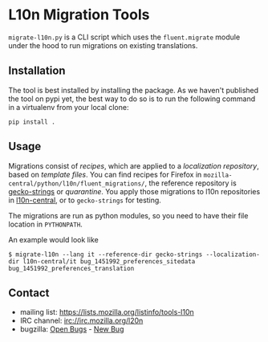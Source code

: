 L10n Migration Tools
====================

`migrate-l10n.py` is a CLI script which uses the `fluent.migrate` module under
the hood to run migrations on existing translations.

Installation
------------

The tool is best installed by installing the package. As we haven't published the tool on pypi yet, the best way to do so is to run the following command in a virtualenv from your local clone:

    pip install .

Usage
-----

Migrations consist of _recipes_, which are applied to a _localization repository_, based on _template files_.
You can find recipes for Firefox in `mozilla-central/python/l10n/fluent_migrations/`,
the reference repository is [gecko-strings](https://hg.mozilla.org/l10n/gecko-strings/) or _quarantine_.
You apply those migrations to l10n repositories in [l10n-central](https://hg.mozilla.org/l10n-central/), or to `gecko-strings` for testing.

The migrations are run as python modules, so you need to have their file location in `PYTHONPATH`.

An example would look like

    $ migrate-l10n --lang it --reference-dir gecko-strings --localization-dir l10n-central/it bug_1451992_preferences_sitedata bug_1451992_preferences_translation

Contact
-------

 - mailing list: https://lists.mozilla.org/listinfo/tools-l10n
 - IRC channel: [irc://irc.mozilla.org/l20n](irc://irc.mozilla.org/l20n)
 - bugzilla: [Open Bugs](https://bugzilla.mozilla.org/buglist.cgi?component=Fluent%20Migration&product=Localization%20Infrastructure%20and%20Tools&bug_status=__open__) - [New Bug](https://bugzilla.mozilla.org/enter_bug.cgi?product=Localization%20Infrastructure%20and%20Tools&component=Fluent%20Migration)
